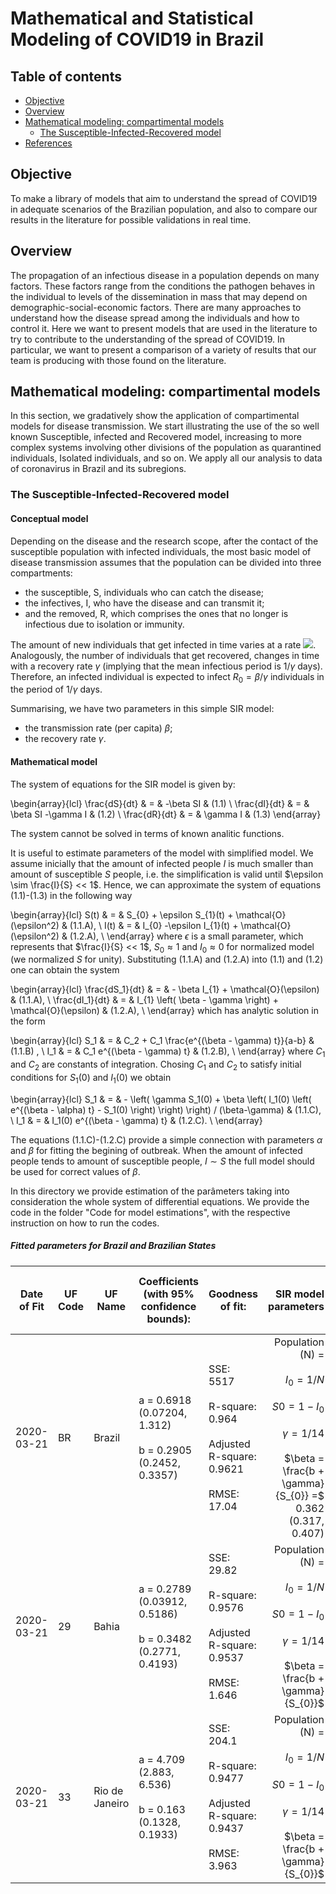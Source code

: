 
# Mathematical and Statistical Modeling of COVID19 in Brazil                               

## Table of contents
* [Objective](#Objective)
* [Overview](#Overview)
* [Mathematical modeling: compartimental models](#Mathematical)
  * [The Susceptible-Infected-Recovered model](#SIR)
* [References](#references)

## Objective

To make a library of models that aim to understand the spread of COVID19 in adequate scenarios of the Brazilian population, and also to compare our results in the literature for possible validations in real time.

## Overview

  The propagation of an infectious disease in a population depends on many factors. These factors range from the conditions the pathogen behaves in  the individual to levels of the dissemination in mass that may depend on demographic-social-economic factors. There are many approaches to understand how the disease spread among the individuals and how  to control it. Here we want to present models that are used in the literature to try to contribute to the understanding of the spread of COVID19. In particular, we want to present a comparison of a variety of results that our team is producing with those found on the literature. 

## Mathematical modeling: compartimental models

  In this section, we gradatively show the application of compartimental models for disease transmission. We start illustrating the use of the so well known Susceptible, infected and Recovered model, increasing to more complex systems involving other divisions of the population as quarantined individuals, Isolated individuals, and so on. We apply all our analysis to data of coronavirus in Brazil and its subregions.  

### The Susceptible-Infected-Recovered model

#### Conceptual model

Depending on the disease and the research scope, after the contact of the susceptible population with infected individuals, the most basic model of disease transmission assumes that the population can be divided into three compartments: 

  * the susceptible, S, individuals who can catch the disease;
  * the infectives, I, who have the disease and can transmit it; 
  * and the removed, R, which comprises the ones that no longer is infectious due to isolation or immunity.

The amount of new individuals that get infected in time varies at a rate <img src="https://render.githubusercontent.com/render/math?math=\beta  S  I">. Analogously, the number of individuals that get recovered, changes in time with a recovery rate $\gamma$ (implying that the mean infectious period is $1/\gamma$ days). Therefore, an infected individual is expected to infect $R_{0} = \beta /  \gamma$ individuals in the period of $1 / \gamma$ days.

Summarising, we have two parameters in this simple SIR model: 

   * the transmission rate (per capita) $\beta$;
   * the recovery rate $\gamma$. 

#### Mathematical model

The system of equations for the SIR model is given by:

\begin{array}{lcl} 
\frac{dS}{dt} & = & -\beta SI  &  (1.1) \\ 
\frac{dI}{dt} & = & \beta SI -\gamma I  &  (1.2) \\
\frac{dR}{dt} & = & \gamma I  &  (1.3) 
\end{array}

The system cannot be solved in terms of known analitic functions. 

It is useful to estimate parameters of the model with simplified model. We assume inicially that the amount of infected people $I$ is much smaller than amount of susceptible $S$ people, i.e. the simplification is valid until $\epsilon \sim \frac{I}{S} << 1$. Hence, we can approximate the system of equations (1.1)-(1.3) in the following way 

\begin{array}{lcl} 
S(t) & =  & S_{0} + \epsilon S_{1}(t) + \mathcal{O}(\epsilon^2) & (1.1.A), \\ 
I(t) & = & I_{0} -\epsilon I_{1}(t) + \mathcal{O}(\epsilon^2)  &  (1.2.A), \\ 
\end{array}
where $\epsilon$ is a small parameter, which represents that $\frac{I}{S} << 1$, $S_0 \approx 1$ and $I_0 \approx 0$ for normalized model (we normalized $S$ for unity). Substituting (1.1.A) and (1.2.A) into (1.1) and (1.2) one can obtain the system

\begin{array}{lcl} 
\frac{dS_1}{dt} & = & - \beta I_{1} + \mathcal{O}(\epsilon) & (1.1.A), \\ 
\frac{dI_1}{dt} & = & I_{1} \left( \beta - \gamma \right) + \mathcal{O}(\epsilon) &  (1.2.A), \\ 
\end{array}
which has analytic solution in the form 

\begin{array}{lcl} 
S_1 & = & C_2 + C_1 \frac{e^{(\beta - \gamma) t}}{a-b} &  (1.1.B) , \\ 
I_1 & = & C_1 e^{(\beta - \gamma) t} &  (1.2.B), \\ 
\end{array}
where $C_1$ and $C_2$ are constants of integration. Chosing $C_1$ and $C_2$ to satisfy initial conditions for $S_1(0)$ and $I_1(0)$ we obtain

\begin{array}{lcl} 
S_1 & = & - \left( \gamma S_1(0) + \beta \left( I_1(0) \left( e^{(\beta - \alpha) t} - S_1(0) \right) \right) \right)  / (\beta-\gamma) &  (1.1.C), \\ 
I_1 & = & I_1(0) e^{(\beta - \gamma) t} &  (1.2.C). \\ 
\end{array}

The equations (1.1.C)-(1.2.C) provide a simple connection with parameters $\alpha$ and $\beta$ for fitting the begining of outbreak. When the amount of infected people tends to amount of susceptible people, $I \sim S$ the full model should be used for correct values of $\beta$.

In this directory we provide estimation of the parâmeters taking into consideration the whole system of differential equations. We provide the code in the folder "Code for model estimations", with the respective instruction on how to run the codes. 


##### Fitted parameters for Brazil and Brazilian States

| Date of Fit | UF Code | UF Name        | Coefficients (with 95% confidence bounds):                                          | Goodness of fit:                                                                                         |                                                                                                                                                SIR model parameters | Reprodution number <br>  $R_0 = \frac{\beta}{\gamma}$ |
|-------------|---------|----------------|-------------------------------------------------------------------------------------|----------------------------------------------------------------------------------------------------------|--------------------------------------------------------------------------------------------------------------------------------------------------------------------:|-------------------------------------------------------|
| 2020-03-21  | BR      | Brazil         | a =      0.6918  (0.07204, 1.312) <br> <br> b =      0.2905  (0.2452, 0.3357) <br>  |       SSE: 5517 <br> <br> R-square: 0.964 <br> <br> Adjusted R-square: 0.9621 <br> <br> RMSE: 17.04 <br> | Population (N) = <br> <br> $I_{0} = 1/N$ <br> <br> $S{0} = 1 - I_{0}$ <br> <br> $\gamma = 1/14$ <br> <br> $\beta = \frac{b + \gamma}{S_{0}} =$ 0.362 (0.317, 0.407) | 5.067 (4.433, 5.7)                                    |
| 2020-03-21  | 29      | Bahia          | a =      0.2789  (0.03912, 0.5186) <br> <br> b =      0.3482  (0.2771, 0.4193) <br> | SSE: 29.82 <br> <br> R-square: 0.9576 <br> <br>   Adjusted R-square: 0.9537 <br> <br>   RMSE: 1.646 <br> | Population (N) = <br> <br> $I_{0} = 1/N$ <br> <br> $S{0} = 1 - I_{0}$ <br> <br> $\gamma = 1/14$ <br> <br> $\beta = \frac{b + \gamma}{S_{0}}$                        |                                                       |
| 2020-03-21  | 33      | Rio de Janeiro | a =       4.709  (2.883, 6.536) <br> <br> b =       0.163  (0.1328, 0.1933) <br>    |     SSE: 204.1 <br> <br> R-square: 0.9477 <br> <br> Adjusted R-square: 0.9437 <br> <br> RMSE: 3.963 <br> | Population (N) = <br> <br> $I_{0} = 1/N$ <br> <br> $S{0} = 1 - I_{0}$ <br> <br> $\gamma = 1/14$ <br> <br> $\beta = \frac{b + \gamma}{S_{0}}$                        |                                                       |
